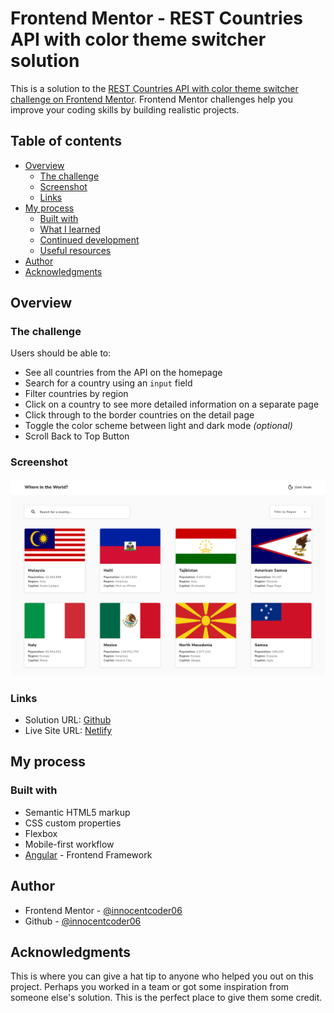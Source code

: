 # Frontend Mentor - REST Countries API with color theme switcher solution

This is a solution to the [REST Countries API with color theme switcher challenge on Frontend Mentor](https://www.frontendmentor.io/challenges/rest-countries-api-with-color-theme-switcher-5cacc469fec04111f7b848ca). Frontend Mentor challenges help you improve your coding skills by building realistic projects. 

## Table of contents

- [Overview](#overview)
  - [The challenge](#the-challenge)
  - [Screenshot](#screenshot)
  - [Links](#links)
- [My process](#my-process)
  - [Built with](#built-with)
  - [What I learned](#what-i-learned)
  - [Continued development](#continued-development)
  - [Useful resources](#useful-resources)
- [Author](#author)
- [Acknowledgments](#acknowledgments)

## Overview

### The challenge

Users should be able to:

- See all countries from the API on the homepage
- Search for a country using an `input` field
- Filter countries by region
- Click on a country to see more detailed information on a separate page
- Click through to the border countries on the detail page
- Toggle the color scheme between light and dark mode *(optional)*
- Scroll Back to Top Button

### Screenshot

![REST Countries API with color theme switcher challenge on Frontend Mentor](./screenshot.png)

### Links

- Solution URL: [Github](https://github.com/innocentcoder06/rest-countries-api-with-color-theme-switcher-master)
- Live Site URL: [Netlify](https://nanthagopal-s-rest-app.netlify.app/)

## My process

### Built with

- Semantic HTML5 markup
- CSS custom properties
- Flexbox
- Mobile-first workflow
- [Angular](https://angular.io/) - Frontend Framework

## Author

- Frontend Mentor - [@innocentcoder06](https://www.frontendmentor.io/profile/innocentcoder06)
- Github - [@innocentcoder06](https://github.com/innocentcoder06)

## Acknowledgments

This is where you can give a hat tip to anyone who helped you out on this project. Perhaps you worked in a team or got some inspiration from someone else's solution. This is the perfect place to give them some credit.
